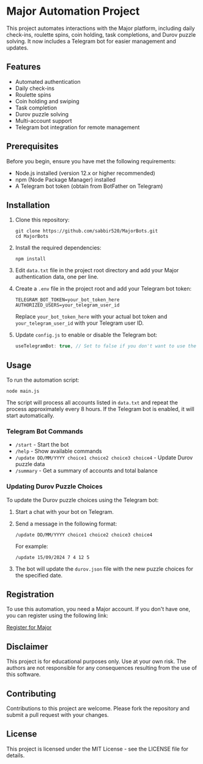 # Major Automation Project

This project automates interactions with the Major platform, including daily check-ins, roulette spins, coin holding, task completions, and Durov puzzle solving. It now includes a Telegram bot for easier management and updates.

## Features

- Automated authentication
- Daily check-ins
- Roulette spins
- Coin holding and swiping
- Task completion
- Durov puzzle solving
- Multi-account support
- Telegram bot integration for remote management

## Prerequisites

Before you begin, ensure you have met the following requirements:

- Node.js installed (version 12.x or higher recommended)
- npm (Node Package Manager) installed
- A Telegram bot token (obtain from BotFather on Telegram)

## Installation

1. Clone this repository:

   ```
   git clone https://github.com/sabbir520/MajorBots.git
   cd MajorBots
   ```

2. Install the required dependencies:

   ```
   npm install
   ```

3. Edit `data.txt` file in the project root directory and add your Major authentication data, one per line.

4. Create a `.env` file in the project root and add your Telegram bot token:

   ```
   TELEGRAM_BOT_TOKEN=your_bot_token_here
   AUTHORIZED_USERS=your_telegram_user_id
   ```

   Replace `your_bot_token_here` with your actual bot token and `your_telegram_user_id` with your Telegram user ID.

5. Update `config.js` to enable or disable the Telegram bot:

   ```javascript
   useTelegramBot: true, // Set to false if you don't want to use the Telegram bot
   ```

## Usage

To run the automation script:

```
node main.js
```

The script will process all accounts listed in `data.txt` and repeat the process approximately every 8 hours. If the Telegram bot is enabled, it will start automatically.

### Telegram Bot Commands

- `/start` - Start the bot
- `/help` - Show available commands
- `/update DD/MM/YYYY choice1 choice2 choice3 choice4` - Update Durov puzzle data
- `/summary` - Get a summary of accounts and total balance

### Updating Durov Puzzle Choices

To update the Durov puzzle choices using the Telegram bot:

1. Start a chat with your bot on Telegram.
2. Send a message in the following format:

   ```
   /update DD/MM/YYYY choice1 choice2 choice3 choice4
   ```

   For example:

   ```
   /update 15/09/2024 7 4 12 5
   ```

3. The bot will update the `durov.json` file with the new puzzle choices for the specified date.

## Registration

To use this automation, you need a Major account. If you don't have one, you can register using the following link:

[Register for Major](https://t.me/major/start?startapp=1357097113)

## Disclaimer

This project is for educational purposes only. Use at your own risk. The authors are not responsible for any consequences resulting from the use of this software.

## Contributing

Contributions to this project are welcome. Please fork the repository and submit a pull request with your changes.

## License

This project is licensed under the MIT License - see the LICENSE file for details.
